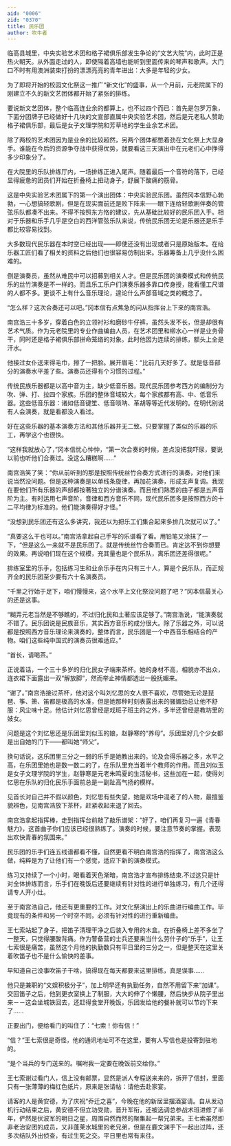 ```yaml
---
aid: "0006"
zid: "0370"
title: 民乐团
author: 吹牛者
---
```


临高县城里，中央实验艺术团和格子裙俱乐部发生争论的“文艺大院”内，此时正是热火朝天。从外面走过的人，即使隔着高墙也能听到里面传来的琴声和歌声。大门口不时有用澳洲装束打扮的漂漂亮亮的青年进出：大多是年轻的少女。

为了即将开始的校园文化祭这一推广“新文化”的盛事，从一个月前，元老院属下的刚建立不久的新文艺团体都开始了紧张的排练。

要说新文艺团体，整个临高连业余的都算上，也不过四个而已：首先是包罗万象，下面分团牌子已经做好十几块的文宣部直属中央实验艺术团，然后是元老私人赞助格子裙俱乐部，最后是女子文理学院和芳草地的学生业余艺术团。

除了两校的艺术团因为是业余的比较超然，另两个团体都憋着劲在文化祭上大显身手。谁能在今后的资源争夺战中获得优势，就要看这三天演出中在元老们心中挣得多少印象分了。

在大院里的乐队排练厅内，一场排练正进入尾声。随着最后一个音符的落下，已经显得疲惫的团员们开始在折叠椅上扭动身子，舒展下酸痛的筋骨。

这是中央实验艺术团属下的第一个演出团体：中央实验民乐团。虽然冈本信野心勃勃，一心想搞轻歌剧，但是在现实面前还是败下阵来——眼下连给轻歌剧伴奏的管弦乐队都凑不出来。不得不按照东方恪的建议，先从基础比较好的民乐团入手。相对于乐器和乐手几乎是空白的西洋管弦乐队来说，传统民乐团无论是乐器还是乐手都比较容易找到。

大多数现代民乐器在本时空已经出现——即使还没有出现或者只是原始版本。在给乐器工匠们看了相关的资料之后他们也很容易仿制出来。乐器筹备上几乎没什么困难的。

倒是演奏员，虽然从难民中可以招募到相关人才。但是民乐团的演奏模式和传统民乐的丝竹演奏是不一样的。而且乐工乐户们演奏乐器多靠口传身授，能看懂工尺谱的人都不多。更谈不上有什么音乐理论，遑论什么声部音域之类的概念了。

“怎么样？这次合奏还可以吧。”冈本信有点焦急的问从指挥台上下来的南宫浩。

南宫浩三十多岁，穿着白色的立领衬衫和磨砂牛仔裤，虽然头发不长，但是却很有艺术气质。作为元老院里的专业作曲编曲人员，在艺术团里和柳水心一样是业务骨干，同时还是格子裙俱乐部拼命笼络的对象。此时他因为连续的排练，额头上全是汗水。

他接过女仆送来得毛巾，擦了一把脸。展开眉毛：“比前几天好多了。就是低音部分的演奏水平差了些。演奏员还得有个习惯的过程。”

传统民族乐器都是以高中音为主，缺少低音乐器。现代民乐团参考西方的编制分为吹、弹、打、拉四个家族。乐团的整体音域较大，每个家族都有高、中、低音乐器。这些低音乐器：诸如低音键笙、低音唢呐、革胡等等近代发明的。在明代别说有人会演奏，就是看都没人看过。

好在这些乐器的基本演奏方法和其他乐器并无二致。只要掌握了类似的乐器的乐工，再学这个也很快。

“这样我就放心了，”冈本信忧心忡忡，“第一次合奏的时候，差点没把我吓尿，要说以前也听他们合奏过。没这么糟糕啊……”

南宫浩笑了笑：“你从前听到的那是按照传统丝竹合奏方式进行的演奏，对他们来说当然没问题。但是这种演奏是以单线条旋律，再加花演奏，形成支声复调。我现在要他们所有乐器的声部都按著独立的分谱演奏。而且他们熟悉的曲子都是五声音阶为主。有时运用七声音阶，音律和西方音乐不同，现代民乐团多是按照西方的十二平均律为标准的。他们能演奏得好才怪。”

“没想到民乐团还有这么多讲究，我还以为把乐工们集合起来多排几次就可以了。”

“真要这么干也可以。”南宫浩拿起自己手写的乐谱看了看。用铅笔又涂抹了一下，“但是这么一来就不是民乐团了。就是传统丝竹合奏而已。肯定达不到你想要的效果。再说咱们现在这个规模，充其量也是个民乐队，离乐团还差得很呢。”

排练室里的乐手，包括练习生和业余乐手在内只有三十人，算是个民乐队，而正规齐全的民乐团至少要有六十名演奏员。

“千里之行始于足下，咱们慢慢来，这个水平上文化祭没问题了吧？”冈本信最关心的还是这事。

“糊弄元老当然是不够瞧的，不过归化民和土著应该足够了。”南宫浩说，“能演奏就不错了。民乐团说是民族音乐，其实西方音乐的成分很大。除了乐器之外，可以说都是按照西方音乐理论来演奏的，整体而言，民乐团是一个中西音乐相结合的产物。咱们这些纯中国式的演奏员很难适应。”

“首长，请喝茶。”

正说着话，一个三十多岁的归化民女子端来茶杯。她的身材不高，相貌亦不出众，连衣裙下面露出一双“解放脚”，然而举止神情都透出一股抚媚来。

“谢了。”南宫浩接过茶杯，他对这个叫刘忆思的女人很不喜欢，尽管她无论是琵琶、筝、箫、笛都是极高的水准，但是她那种时刻表露出来的骚媚劲总让他不舒服：风尘味十足。他估计刘忆思曾经是戏班子班主的之外，多半还曾经是教坊里的妓女。

问题是这个刘忆思还是乐团里刘似玉的娘，赵静寒的“养母”。乐团里好几个少女都是出自她的门下——都叫她“师父”。

换句话说，这乐团里三分之一弱的乐手是她教出来的。论及会得乐器之多，水平之高，在乐团里她也是数一数二的了，在乐队里充当着半个教师的作用。而且刘似玉是女子文理学院的学生，赵静寒是元老朱鸣夏的生活秘书，这些加在一起，使得刘忆思在乐队的归化民乐手面前总是一副趾高气扬的模样。

见首长对自己并不假以颜色，刘忆思有些失望，她是欢场中混老了的人物，最擅鉴貌辨色，见南宫浩放下茶杯，赶紧收起来退了回去。

南宫浩拿起指挥棒，走到指挥台前敲了敲乐谱架：“好了，咱们再复习一遍《青春魅力》，这首曲子你们应该已经很熟练了。演奏的时候，要注意节奏的掌握。表现出欢快青春的氛围来。”

民乐团的乐手们连五线谱都看不懂，自然更看不明白南宫浩的指挥了，南宫浩这么做，纯粹是为了让他们有一个感觉，适应下新的演奏模式。

练习又持续了一个小时，眼看着天色渐暗，南宫浩才宣布排练结束.不过这只是针对全体排练而言，乐手们在晚饭后还要继续有针对性的进行单独练习，有几个还得请专人开小灶。

至于南宫浩自己，他还有更重要的工作。对文化祭演出上的乐曲进行编曲工作。毕竟现有的条件和另一个时空不同，必须有针对性的进行重新编曲。

王七索站起了身子，把笛子清理干净之后装入专用的木盒。在折叠椅上差不多坐了一整天，只觉得腰酸背痛。作为警备营的士兵还要来当什么劳什子的“乐手”，让王七索很是痛苦，虽然这个月他的执勤数只有平日里的三分之一，但是整天在这里关着吹笛子也不是什么愉快的差事。

早知道自己没事吹笛子干啥，搞得现在每天都要来这里排练，真是误事……

他只是兼职的“文娱积极分子”，加上明早还有执勤任务，自然不用留下来“加课”。交回笛子之后，他到更衣室换上了制服，大大的伸了个懒腰，然后快步从院子里出来－－这会坐城铁回去，还赶得食堂开晚饭，乐团发给他的餐补就可以节约下来了……

正要出门，便给看门的叫住了：“七索！你有信！”

“信？”王七索很是奇怪，他的通讯地址可不在这里，要有人写信也是投寄到驻地的。

“是个当兵的专门送来的。嘱咐我一定要在晚饭前交给你。”

王七索谢过看门人，信上没有邮票，显然是派人专程送来来的，拆开了信封，里面只有一张薄薄的梅红色纸片，原来是张请帖：请他去赴家宴。

请客的人是黄安德，为了庆祝“乔迁之喜”，今晚在他的新居里摆酒宴请。自从发动机行动结束之后，黄安德不但立功受勋，晋升军衔，还被选调总参战术班进修了半年，俨然是伏波军的明日之星，周围自然而然的聚集起一帮兄弟来。王七索虽然即非老治安团的成员，又非蓬莱水城里的老兄弟，但是在鹿文渊手下一起出过阵，还多次结队外出侦查，有过生死之交。平日里也常有来往。
